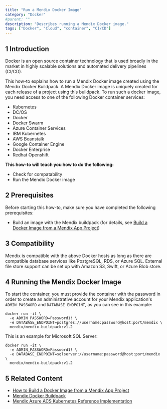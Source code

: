 ```yaml
---
title: "Run a Mendix Docker Image"
category: "Docker"
#parent: ""
description: "Describes running a Mendix Docker image."
tags: ["Docker", "Cloud", "container", "CI/CD"]
---
```


## 1 Introduction

Docker is an open source container technology that is used broadly in the market in highly scalable solutions and automated delivery pipelines (CI/CD).

This how-to explains how to run a Mendix Docker image created using the Mendix Docker Buildpack. A Mendix Docker image is uniquely created for each release of a project using this buildpack. To run such a docker image, you need access to one of the following Docker container services:

* Kubernetes
* DC/OS
* Docker
* Docker Swarm
* Azure Container Services
* IBM Kubernetes
* AWS Beanstalk
* Google Container Engine
* Docker Enterprise
* Redhat Openshift

**This how-to will teach you how to do the following:**

* Check for compatability
* Run the Mendix Docker image

## 2 Prerequisites

Before starting this how-to, make sure you have completed the following prerequisites:

* Build an image with the Mendix buildpack (for details, see [Build a Docker Image from a Mendix App Project](build-docker-image-from-mendix-project))

## 3 Compatibility

Mendix is compatible with the above Docker hosts as long as there are compatible database services like PostgreSQL, RDS, or Azure SQL. External file store support can be set up with Amazon S3, Swift, or Azure Blob store.

## 4 Running the Mendix Docker Image

To start the container, you must provide the container with the password in order to create an administrative account for your Mendix application's `ADMIN_PASSWORD`
and `DATABASE_ENDPOINT`, as you can see in this example:

```
docker run -it \
  -e ADMIN_PASSWORD=Password1! \
  -e DATABASE_ENDPOINT=postgres://username:password@host:port/mendix \
  mendix/mendix-buildpack:v1.2  
```

This is an example for Microsoft SQL Server:

```
docker run -it \
  -e ADMIN_PASSWORD=Password1! \
  -e DATABASE_ENDPOINT=sqlserver://username:password@host:port/mendix \
  mendix/mendix-buildpack:v1.2  
```

## 5 Related Content

* [How to Build a Docker Image from a Mendix App Project](build-docker-image-from-mendix-project)
* [Mendix Docker Buildpack ](https://github.com/mendix/docker-mendix-buildpack)
* [Mendix Azure ACS Kubernetes Reference Implementation](https://github.com/mendix/docker-mendix-buildpack)